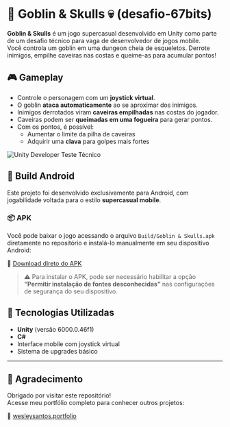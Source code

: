 # 🧟 Goblin & Skulls 💀 (desafio-67bits)

**Goblin & Skulls** é um jogo supercasual desenvolvido em Unity como parte de um desafio técnico para vaga de desenvolvedor de jogos mobile.  
Você controla um goblin em uma dungeon cheia de esqueletos. Derrote inimigos, empilhe caveiras nas costas e queime-as para acumular pontos!

## 🎮 Gameplay

- Controle o personagem com um **joystick virtual**.
- O goblin **ataca automaticamente** ao se aproximar dos inimigos.
- Inimigos derrotados viram **caveiras empilhadas** nas costas do jogador.
- Caveiras podem ser **queimadas em uma fogueira** para gerar pontos.
- Com os pontos, é possível:
  - Aumentar o limite da pilha de caveiras
  - Adquirir uma **clava** para golpes mais fortes
    
![Unity Developer Teste Técnico](https://github.com/user-attachments/assets/112c73b3-8fbc-40f4-90c2-51b2ba6b093a)

## 📱 Build Android

Este projeto foi desenvolvido exclusivamente para Android, com jogabilidade voltada para o estilo **supercasual mobile**.

### 📦 APK

Você pode baixar o jogo acessando o arquivo `Build/Goblin & Skulls.apk` diretamente no repositório e instalá-lo manualmente em seu dispositivo Android:

🔗 [Download direto do APK](https://github.com/wesleysotnas64/desafio-67bits/blob/main/Build/Goblin%20%26%20Skulls.apk)

> ⚠️ Para instalar o APK, pode ser necessário habilitar a opção **“Permitir instalação de fontes desconhecidas”** nas configurações de segurança do seu dispositivo.

## 🧠 Tecnologias Utilizadas

- **Unity** (versão 6000.0.46f1)
- **C#**
- Interface mobile com joystick virtual
- Sistema de upgrades básico

---

## 🙏 Agradecimento

Obrigado por visitar este repositório!  
Acesse meu portfólio completo para conhecer outros projetos:

🔗 [wesleysantos.portfolio](https://wesley-santos-dev-portfolio.netlify.app/)
